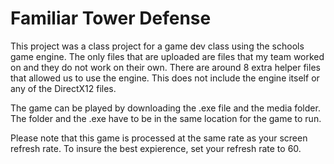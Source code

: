 # Familiar Tower Defense
This project was a class project for a game dev class using the schools game engine.
The only files that are uploaded are files that my team worked on and they do not work on their own. There are around 8 extra helper files that allowed us to use the engine. This does not include the engine itself or any of the DirectX12 files.

The game can be played by downloading the .exe file and the media folder. The folder and the .exe have to be in the same location for the game to run.

Please note that this game is processed at the same rate as your screen refresh rate. To insure the best expierence, set your refresh rate to 60.
